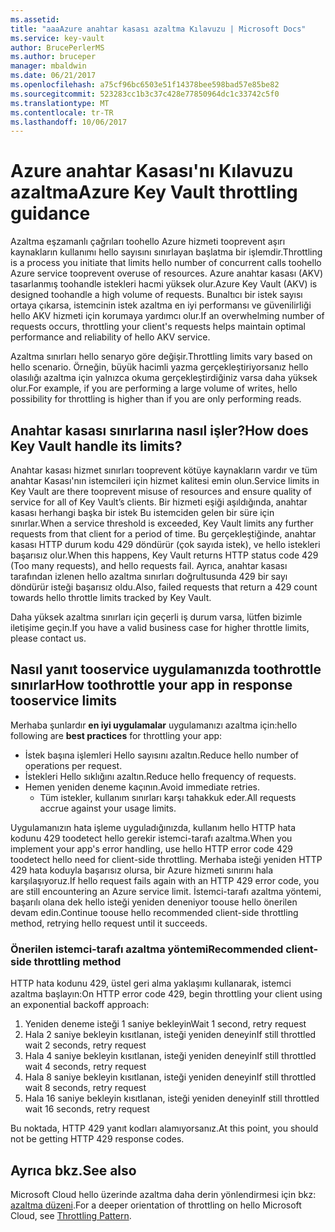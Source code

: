 ```yaml
---
ms.assetid: 
title: "aaaAzure anahtar kasası azaltma Kılavuzu | Microsoft Docs"
ms.service: key-vault
author: BrucePerlerMS
ms.author: bruceper
manager: mbaldwin
ms.date: 06/21/2017
ms.openlocfilehash: a75cf96bc6503e51f14378bee598bad57e85be82
ms.sourcegitcommit: 523283cc1b3c37c428e77850964dc1c33742c5f0
ms.translationtype: MT
ms.contentlocale: tr-TR
ms.lasthandoff: 10/06/2017
---
```

# <a name="azure-key-vault-throttling-guidance"></a><span data-ttu-id="9502b-102">Azure anahtar Kasası'nı Kılavuzu azaltma</span><span class="sxs-lookup"><span data-stu-id="9502b-102">Azure Key Vault throttling guidance</span></span>

<span data-ttu-id="9502b-103">Azaltma eşzamanlı çağrıları toohello Azure hizmeti tooprevent aşırı kaynakların kullanımı hello sayısını sınırlayan başlatma bir işlemdir.</span><span class="sxs-lookup"><span data-stu-id="9502b-103">Throttling is a process you initiate that limits hello number of concurrent calls toohello Azure service tooprevent overuse of resources.</span></span> <span data-ttu-id="9502b-104">Azure anahtar kasası (AKV) tasarlanmış toohandle istekleri hacmi yüksek olur.</span><span class="sxs-lookup"><span data-stu-id="9502b-104">Azure Key Vault (AKV) is designed toohandle a high volume of requests.</span></span> <span data-ttu-id="9502b-105">Bunaltıcı bir istek sayısı ortaya çıkarsa, istemcinin istek azaltma en iyi performansı ve güvenilirliği hello AKV hizmeti için korumaya yardımcı olur.</span><span class="sxs-lookup"><span data-stu-id="9502b-105">If an overwhelming number of requests occurs, throttling your client's requests helps maintain optimal performance and reliability of hello AKV service.</span></span>

<span data-ttu-id="9502b-106">Azaltma sınırları hello senaryo göre değişir.</span><span class="sxs-lookup"><span data-stu-id="9502b-106">Throttling limits vary based on hello scenario.</span></span> <span data-ttu-id="9502b-107">Örneğin, büyük hacimli yazma gerçekleştiriyorsanız hello olasılığı azaltma için yalnızca okuma gerçekleştirdiğiniz varsa daha yüksek olur.</span><span class="sxs-lookup"><span data-stu-id="9502b-107">For example, if you are performing a large volume of writes, hello possibility for throttling is higher than if you are only performing reads.</span></span>

## <a name="how-does-key-vault-handle-its-limits"></a><span data-ttu-id="9502b-108">Anahtar kasası sınırlarına nasıl işler?</span><span class="sxs-lookup"><span data-stu-id="9502b-108">How does Key Vault handle its limits?</span></span>

<span data-ttu-id="9502b-109">Anahtar kasası hizmet sınırları tooprevent kötüye kaynakların vardır ve tüm anahtar Kasası'nın istemcileri için hizmet kalitesi emin olun.</span><span class="sxs-lookup"><span data-stu-id="9502b-109">Service limits in Key Vault are there tooprevent misuse of resources and ensure quality of service for all of Key Vault’s clients.</span></span> <span data-ttu-id="9502b-110">Bir hizmeti eşiği aşıldığında, anahtar kasası herhangi başka bir istek Bu istemciden gelen bir süre için sınırlar.</span><span class="sxs-lookup"><span data-stu-id="9502b-110">When a service threshold is exceeded, Key Vault limits any further requests from that client for a period of time.</span></span> <span data-ttu-id="9502b-111">Bu gerçekleştiğinde, anahtar kasası HTTP durum kodu 429 döndürür (çok sayıda istek), ve hello istekleri başarısız olur.</span><span class="sxs-lookup"><span data-stu-id="9502b-111">When this happens, Key Vault returns HTTP status code 429 (Too many requests), and hello requests fail.</span></span> <span data-ttu-id="9502b-112">Ayrıca, anahtar kasası tarafından izlenen hello azaltma sınırları doğrultusunda 429 bir sayı döndürür isteği başarısız oldu.</span><span class="sxs-lookup"><span data-stu-id="9502b-112">Also, failed requests that return a 429 count towards hello throttle limits tracked by Key Vault.</span></span> 

<span data-ttu-id="9502b-113">Daha yüksek azaltma sınırları için geçerli iş durum varsa, lütfen bizimle iletişime geçin.</span><span class="sxs-lookup"><span data-stu-id="9502b-113">If you have a valid business case for higher throttle limits, please contact us.</span></span>


## <a name="how-toothrottle-your-app-in-response-tooservice-limits"></a><span data-ttu-id="9502b-114">Nasıl yanıt tooservice uygulamanızda toothrottle sınırlar</span><span class="sxs-lookup"><span data-stu-id="9502b-114">How toothrottle your app in response tooservice limits</span></span>

<span data-ttu-id="9502b-115">Merhaba şunlardır **en iyi uygulamalar** uygulamanızı azaltma için:</span><span class="sxs-lookup"><span data-stu-id="9502b-115">hello following are **best practices** for throttling your app:</span></span>
- <span data-ttu-id="9502b-116">İstek başına işlemleri Hello sayısını azaltın.</span><span class="sxs-lookup"><span data-stu-id="9502b-116">Reduce hello number of operations per request.</span></span>
- <span data-ttu-id="9502b-117">İstekleri Hello sıklığını azaltın.</span><span class="sxs-lookup"><span data-stu-id="9502b-117">Reduce hello frequency of requests.</span></span>
- <span data-ttu-id="9502b-118">Hemen yeniden deneme kaçının.</span><span class="sxs-lookup"><span data-stu-id="9502b-118">Avoid immediate retries.</span></span> 
    - <span data-ttu-id="9502b-119">Tüm istekler, kullanım sınırları karşı tahakkuk eder.</span><span class="sxs-lookup"><span data-stu-id="9502b-119">All requests accrue against your usage limits.</span></span>

<span data-ttu-id="9502b-120">Uygulamanızın hata işleme uyguladığınızda, kullanım hello HTTP hata kodunu 429 toodetect hello gerekir istemci-tarafı azaltma.</span><span class="sxs-lookup"><span data-stu-id="9502b-120">When you implement your app's error handling, use hello HTTP error code 429 toodetect hello need for client-side throttling.</span></span> <span data-ttu-id="9502b-121">Merhaba isteği yeniden HTTP 429 hata koduyla başarısız olursa, bir Azure hizmeti sınırını hala karşılaşıyoruz.</span><span class="sxs-lookup"><span data-stu-id="9502b-121">If hello request fails again with an HTTP 429 error code, you are still encountering an Azure service limit.</span></span> <span data-ttu-id="9502b-122">İstemci-tarafı azaltma yöntemi, başarılı olana dek hello isteği yeniden deneniyor toouse hello önerilen devam edin.</span><span class="sxs-lookup"><span data-stu-id="9502b-122">Continue toouse hello recommended client-side throttling method, retrying hello request until it succeeds.</span></span>

### <a name="recommended-client-side-throttling-method"></a><span data-ttu-id="9502b-123">Önerilen istemci-tarafı azaltma yöntemi</span><span class="sxs-lookup"><span data-stu-id="9502b-123">Recommended client-side throttling method</span></span>

<span data-ttu-id="9502b-124">HTTP hata kodunu 429, üstel geri alma yaklaşımı kullanarak, istemci azaltma başlayın:</span><span class="sxs-lookup"><span data-stu-id="9502b-124">On HTTP error code 429, begin throttling your client using an exponential backoff approach:</span></span>

1. <span data-ttu-id="9502b-125">Yeniden deneme isteği 1 saniye bekleyin</span><span class="sxs-lookup"><span data-stu-id="9502b-125">Wait 1 second, retry request</span></span>
2. <span data-ttu-id="9502b-126">Hala 2 saniye bekleyin kısıtlanan, isteği yeniden deneyin</span><span class="sxs-lookup"><span data-stu-id="9502b-126">If still throttled wait 2 seconds, retry request</span></span>
3. <span data-ttu-id="9502b-127">Hala 4 saniye bekleyin kısıtlanan, isteği yeniden deneyin</span><span class="sxs-lookup"><span data-stu-id="9502b-127">If still throttled wait 4 seconds, retry request</span></span>
4. <span data-ttu-id="9502b-128">Hala 8 saniye bekleyin kısıtlanan, isteği yeniden deneyin</span><span class="sxs-lookup"><span data-stu-id="9502b-128">If still throttled wait 8 seconds, retry request</span></span>
5. <span data-ttu-id="9502b-129">Hala 16 saniye bekleyin kısıtlanan, isteği yeniden deneyin</span><span class="sxs-lookup"><span data-stu-id="9502b-129">If still throttled wait 16 seconds, retry request</span></span>

<span data-ttu-id="9502b-130">Bu noktada, HTTP 429 yanıt kodları alamıyorsanız.</span><span class="sxs-lookup"><span data-stu-id="9502b-130">At this point, you should not be getting HTTP 429 response codes.</span></span>

## <a name="see-also"></a><span data-ttu-id="9502b-131">Ayrıca bkz.</span><span class="sxs-lookup"><span data-stu-id="9502b-131">See also</span></span>

<span data-ttu-id="9502b-132">Microsoft Cloud hello üzerinde azaltma daha derin yönlendirmesi için bkz: [azaltma düzeni](https://docs.microsoft.com/azure/architecture/patterns/throttling).</span><span class="sxs-lookup"><span data-stu-id="9502b-132">For a deeper orientation of throttling on hello Microsoft Cloud, see [Throttling Pattern](https://docs.microsoft.com/azure/architecture/patterns/throttling).</span></span>

